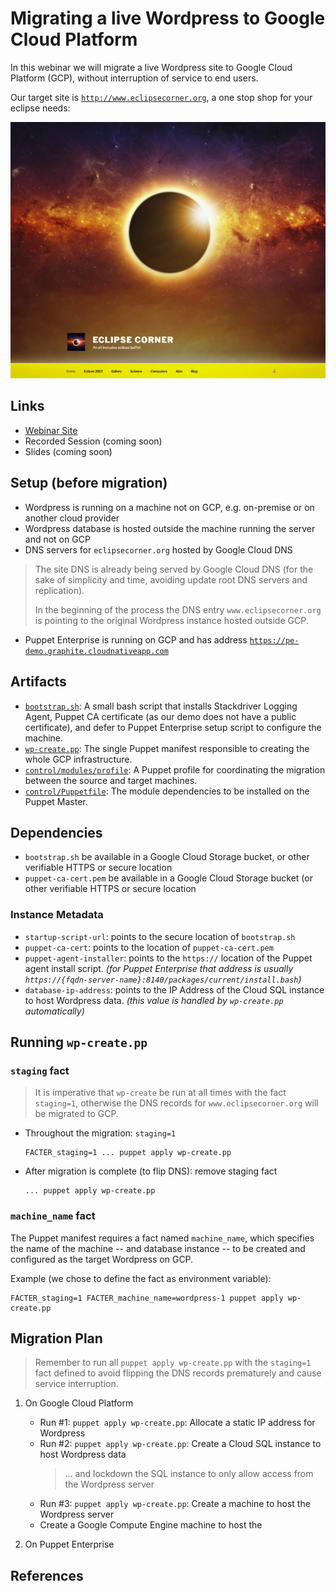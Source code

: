 # Migrating a live Wordpress to Google Cloud Platform

In this webinar we will migrate a live Wordpress site to Google Cloud Platform
(GCP), without interruption of service to end users.

Our target site is [`http://www.eclipsecorner.org`][site], a one stop shop for
your eclipse needs:

![Site Screenshot](site.png)

## Links

- [Webinar Site][migrate-wordpress-webinar]
- Recorded Session (coming soon)
- Slides (coming soon)

## Setup (before migration)

- Wordpress is running on a machine not on GCP, e.g. on-premise or on another
  cloud provider
- Wordpress database is hosted outside the machine running the server and not on
  GCP
- DNS servers for `eclipsecorner.org` hosted by Google Cloud DNS

> The site DNS is already being served by Google Cloud DNS (for the sake of
> simplicity and time, avoiding update root DNS servers and replication).
>
> In the beginning of the process the DNS entry `www.eclipsecorner.org` is
> pointing to the original Wordpress instance hosted outside GCP.

- Puppet Enterprise is running on GCP and has address
  [`https://pe-demo.graphite.cloudnativeapp.com`][pe-demo]


## Artifacts

- [`bootstrap.sh`][bootstrap]: A small bash script that installs Stackdriver
  Logging Agent, Puppet CA certificate (as our demo does not have a public
  certificate), and defer to Puppet Enterprise setup script to configure the
  machine.
- [`wp-create.pp`][wp-create]: The single Puppet manifest responsible to creating
  the whole GCP infrastructure.
- [`control/modules/profile`][profile]: A Puppet profile for coordinating the
  migration between the source and target machines.
- [`control/Puppetfile`][puppetfile]: The module dependencies to be installed on
  the Puppet Master.

## Dependencies

- `bootstrap.sh` be available in a Google Cloud Storage bucket, or other
  verifiable HTTPS or secure location
- `puppet-ca-cert.pem` be available in a Google Cloud Storage bucket (or
  other verifiable HTTPS or secure location

### Instance Metadata

- `startup-script-url`: points to the secure location of `bootstrap.sh`
- `puppet-ca-cert`: points to the location of `puppet-ca-cert.pem`
- `puppet-agent-installer`: points to the `https://` location of the Puppet
  agent install script. _(for Puppet Enterprise that address is usually
  `https://{fqdn-server-name}:8140/packages/current/install.bash`)_
- `database-ip-address`: points to the IP Address of the Cloud SQL instance to
  host Wordpress data. _(this value is handled by `wp-create.pp` automatically)_

## Running `wp-create.pp`

### `staging` fact
> It is imperative that `wp-create` be run at all times with the fact
> `staging=1`, otherwise the DNS records for `www.eclipsecorner.org` will be
> migrated to GCP.

- Throughout the migration: `staging=1`

    ```
    FACTER_staging=1 ... puppet apply wp-create.pp
    ```

- After migration is complete (to flip DNS): remove staging fact

    ```
    ... puppet apply wp-create.pp
    ```

### `machine_name` fact
The Puppet manifest requires a fact named `machine_name`, which specifies the
name of the machine -- and database instance -- to be created and configured as
the target Wordpress on GCP.

Example (we chose to define the fact as environment variable):

    FACTER_staging=1 FACTER_machine_name=wordpress-1 puppet apply wp-create.pp

## Migration Plan
 
> Remember to run all `puppet apply wp-create.pp` with the `staging=1` fact
> defined to avoid flipping the DNS records prematurely and cause service
> interruption.

1. On Google Cloud Platform
    - Run #1: `puppet apply wp-create.pp`:
      Allocate a static IP address for Wordpress
    - Run #2: `puppet apply wp-create.pp`:
      Create a Cloud SQL instance to host Wordpress data
      > ... and lockdown the SQL instance to only allow access from the Wordpress
      > server
    - Run #3: `puppet apply wp-create.pp`:
      Create a machine to host the Wordpress server
    - Create a Google Compute Engine machine to host the 

2. On Puppet Enterprise


## References

[site]: http://www.eclipsecorner.org
[pe-demo]: https://pe-demo.graphite.cloudnativeapp.com
[bootstrap]: bootstrap.sh
[wp-create]: wp-create.pp
[profile]: control/modules/profile
[puppetfile]: control/Puppetfile

[migrate-wordpress-webinar]: https://www.brighttalk.com/webcast/10619/276851
